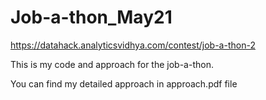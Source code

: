 # Job-a-thon_May21
https://datahack.analyticsvidhya.com/contest/job-a-thon-2

This is my code and approach for the job-a-thon.

You can find my detailed approach in approach.pdf file